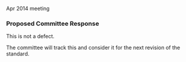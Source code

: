 Apr 2014 meeting

### Proposed Committee Response

This is not a defect.

The committee will track this and consider it for the next revision of the
standard.
